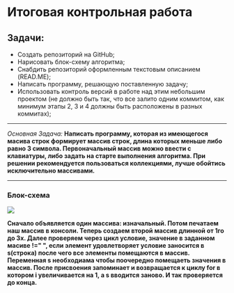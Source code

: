 # Итоговая контрольная работа

## Задачи:
- Создать репозиторий на GitHub;
- Нарисовать блок-схему алгоритма;
- Снабдить репозиторий оформленным текстовым описанием (READ.ME);
- Написать программу, решающую поставленную задачу;
- Использовать контроль версий в работе над этим небольшим проектом (не должно быть так, что все залито одним коммитом, как минимум этапы 2, 3 и 4 должны быть расположены в разных коммитах);
---
*Основная Задача:*
__Написать программу, которая из имеющегося масива строк формирует массив строк, длина которых меньше либо равно 3 символа. Первоначальный массив можно ввести с клавиатуры, либо задать на старте выполнения алгоритма. При решении рекомендуется пользоваться коллекциями, лучше обойтись исключительно массивами.__

---
### Блок-схема
![][def]

**Сначало объявляется один массива: изначальный. Потом печатаем наш массив в консоли. Теперь создаем второй массив длинной от 1го до 3х. Далее проверяем через цикл условие, значение в заданном масиве !=" ", если элемент удовлетворяет условие заносится в s(строка) после чего все элементы помещаются в массив. Переменная s необходиама чтобы поочередно помещаеть значения в массив. После присвоения запоминает и возвращается к циклу for в котором i увеличивается на 1, а s вводится заново. И так проверяется до конца.**

[def]: block.jpg